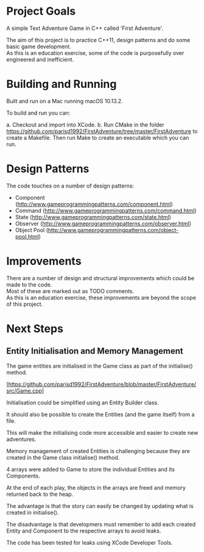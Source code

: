 # Project Goals
A simple Text Adventure Game in C++ called 'First Adventure'.  

The aim of this project is to practice C++11, design patterns and do some basic game development.  
As this is an education exercise, some of the code is purposefully over engineered and inefficient.

# Building and Running

Built and run on a Mac running macOS 10.13.2.

To build and run you can:

a. Checkout and import into XCode.
b. Run CMake in the folder https://github.com/parisd1992/FirstAdventure/tree/master/FirstAdventure to create a Makefile.  Then run Make to create an executable which you can run.

# Design Patterns
The code touches on a number of design patterns:

- Component (http://www.gameprogrammingpatterns.com/component.html)
- Command (http://www.gameprogrammingpatterns.com/command.html)
- State (http://www.gameprogrammingpatterns.com/state.html)
- Observer (http://www.gameprogrammingpatterns.com/observer.html)
- Object Pool (http://www.gameprogrammingpatterns.com/object-pool.html)

# Improvements

There are a number of design and structural improvements which could be made to the code.  
Most of these are marked out as TODO comments.  
As this is an education exercise, these improvements are beyond the scope of this project.

# Next Steps

## Entity Initialisation and Memory Management

The game entities are initialised in the Game class as part of the initialise() method.

[https://github.com/parisd1992/FirstAdventure/blob/master/FirstAdventure/src/Game.cpp] 

Initialisation could be simplified using an Entity Builder class.

It should also be possible to create the Entities (and the game itself) from a file.

This will make the initialising code more accessible and easier to create new adventures.

Memory management of created Entities is challenging because they are created in the Game class initialise() method.

4 arrays were added to Game to store the individual Entities and its Components.

At the end of each play, the objects in the arrays are freed and memory returned back to the heap.

The advantage is that the story can easily be changed by updating what is created in initialise().

The disadvantage is that developmers must remember to add each created Entity and Component to the respective arrays to avoid leaks.

The code has been tested for leaks using XCode Developer Tools. 






